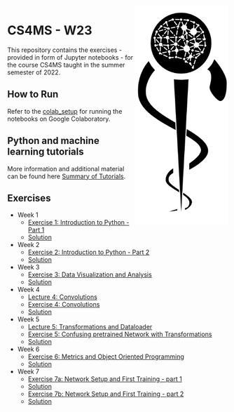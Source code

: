 <img src="images/logo_CS_MS_final.png" height="500" align="right"> 

# CS4MS - W23

This repository contains the exercises - provided in form of Jupyter notebooks - for the course CS4MS taught in the summer semester of 2022.

## How to Run

Refer to the [colab_setup](documents/colab_setup.md) for running the notebooks on Google Colaboratory.

## Python and machine learning tutorials

More information and additional material can be found here [Summary of Tutorials](documents/ListOfTutorials.md).

## Exercises
- Week 1
  - [Exercise 1: Introduction to Python - Part 1](https://colab.research.google.com/github/CS4MS/CS4MS_W23/blob/main/exercises/Exercise_1.ipynb)
  - [Solution](https://colab.research.google.com/github/CS4MS/CS4MS_W23/blob/main/solutions/Exercise_1_Solution.ipynb)
- Week 2
  - [Exercise 2: Introduction to Python - Part 2](https://colab.research.google.com/github/CS4MS/CS4MS_W23/blob/main/exercises/Exercise_2.ipynb)
  - [Solution](https://colab.research.google.com/github/CS4MS/CS4MS_W23/blob/main/solutions/Exercise_2_Solution.ipynb)
- Week 3
  - [Exercise 3: Data Visualization and Analysis](https://colab.research.google.com/github/CS4MS/CS4MS_W23/blob/main/exercises/Exercise_3.ipynb)
  - [Solution](https://colab.research.google.com/github/CS4MS/CS4MS_W23/blob/main/solutions/Exercise_3_Solution.ipynb)
- Week 4
  - [Lecture 4: Convolutions](https://colab.research.google.com/github/CS4MS/CS4MS_W23/blob/main/lectures/Lecture_4.ipynb)
  - [Exercise 4: Convolutions](https://colab.research.google.com/github/CS4MS/CS4MS_W23/blob/main/exercises/Exercise_4.ipynb)
  - [Solution](https://colab.research.google.com/github/CS4MS/CS4MS_W23/blob/main/solutions/Exercise_4_Solution.ipynb)
- Week 5
  - [Lecture 5: Transformations and Dataloader](https://colab.research.google.com/github/CS4MS/CS4MS_W23/blob/main/lectures/Lecture_5.ipynb)
  - [Exercise 5: Confusing pretrained Network with Transformations](https://colab.research.google.com/github/CS4MS/CS4MS_W23/blob/main/exercises/Exercise_5.ipynb) 
  - [Solution](https://colab.research.google.com/github/CS4MS/CS4MS_W23/blob/main/solutions/Exercise_5_Solution.ipynb)
- Week 6
  - [Exercise 6: Metrics and Object Oriented Programming](https://colab.research.google.com/github/CS4MS/CS4MS_W23/blob/main/exercises/Exercise_6.ipynb)
  - [Solution](https://colab.research.google.com/github/CS4MS/CS4MS_W23/blob/main/solutions/Exercise_6_Solution.ipynb)
- Week 7
  - [Exercise 7a: Network Setup and First Training - part 1](https://colab.research.google.com/github/CS4MS/CS4MS_W23/blob/main/exercises/Exercise_7a.ipynb)
  - [Solution](https://colab.research.google.com/github/CS4MS/CS4MS_W23/blob/main/solutions/Exercise_7a_Solution.ipynb)
  - [Exercise 7b: Network Setup and First Training - part 2](https://colab.research.google.com/github/CS4MS/CS4MS_W23/blob/main/exercises/Exercise_7b.ipynb)
  - [Solution](https://colab.research.google.com/github/CS4MS/CS4MS_W23/blob/main/solutions/Exercise_7b_Solution.ipynb)
